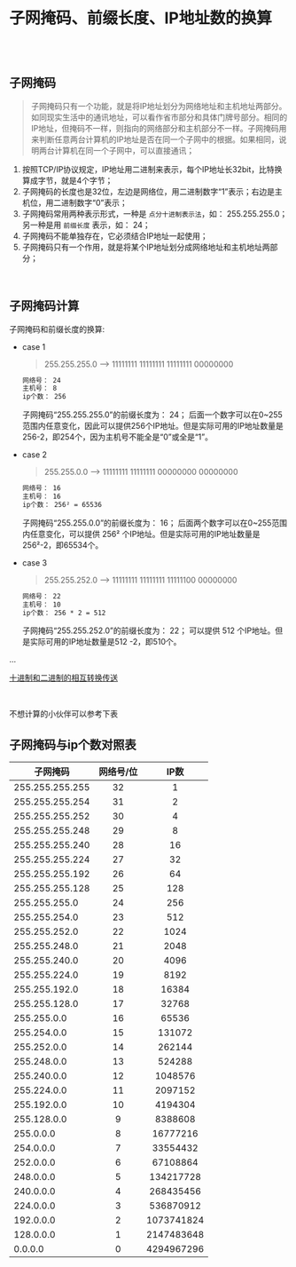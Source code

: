 # 子网掩码、前缀长度、IP地址数的换算

</br>
</br>

## 子网掩码

> 子网掩码只有一个功能，就是将IP地址划分为网络地址和主机地址两部分。 如同现实生活中的通讯地址，可以看作省市部分和具体门牌号部分。相同的IP地址，但掩码不一样，则指向的网络部分和主机部分不一样。子网掩码用来判断任意两台计算机的IP地址是否在同一个子网中的根据。如果相同，说明两台计算机在同一个子网中，可以直接通讯；

1. 按照TCP/IP协议规定，IP地址用二进制来表示，每个IP地址长32bit，比特换算成字节，就是4个字节；
2. 子网掩码的长度也是32位，左边是网络位，用二进制数字“1”表示；右边是主机位，用二进制数字“0”表示；
3. 子网掩码常用两种表示形式，一种是 `点分十进制表示法`，如： 255.255.255.0；另一种是用 `前缀长度` 表示，如： 24；
4. 子网掩码不能单独存在，它必须结合IP地址一起使用；
5. 子网掩码只有一个作用，就是将某个IP地址划分成网络地址和主机地址两部分；

</br>

## 子网掩码计算

子网掩码和前缀长度的换算:

- case 1

    > 255.255.255.0 --> 11111111 11111111 11111111 00000000

    ```md
    网络号： 24
    主机号： 8
    ip个数： 256
    ```

    子网掩码“255.255.255.0”的前缀长度为： 24；
    后面一个数字可以在0~255范围内任意变化，因此可以提供256个IP地址。但是实际可用的IP地址数量是256-2，即254个，因为主机号不能全是“0”或全是“1”。

- case 2

    > 255.255.0.0 --> 11111111 11111111 00000000 00000000

    ```md
    网络号： 16
    主机号： 16
    ip个数： 256² = 65536
    ```

    子网掩码“255.255.0.0”的前缀长度为： 16；
    后面两个数字可以在0~255范围内任意变化，可以提供 256² 个IP地址。但是实际可用的IP地址数量是256²-2，即65534个。

- case 3

    > 255.255.252.0 --> 11111111 11111111 11111100 00000000

    ```md
    网络号： 22
    主机号： 10
    ip个数： 256 * 2 = 512
    ```

    子网掩码“255.255.252.0”的前缀长度为： 22；
    可以提供 512 个IP地址。但是实际可用的IP地址数量是512 -2，即510个。

...

[十进制和二进制的相互转换传送](https://www.cnblogs.com/librarookie/p/14778002.html "二进制、八进制、十进制和十六进制的相互转化（图解）")

</br>

不想计算的小伙伴可以参考下表

## 子网掩码与ip个数对照表

| 子网掩码 | 网络号/位 | IP数 |
| ---- | :--: | :--: |
| 255.255.255.255 | 32 |  1  |
| 255.255.255.254 | 31 |  2  |
| 255.255.255.252 | 30 |  4  |
| 255.255.255.248 | 29 |  8  |
| 255.255.255.240 | 28 |  16  |
| 255.255.255.224 | 27 |  32  |
| 255.255.255.192 | 26 |  64  |
| 255.255.255.128 | 25 |  128  |
| 255.255.255.0   | 24 |  256  |
| 255.255.254.0   | 23 |  512  |
| 255.255.252.0   | 22 |  1024  |
| 255.255.248.0   | 21 |  2048  |
| 255.255.240.0   | 20 |  4096  |
| 255.255.224.0   | 19 |  8192  |
| 255.255.192.0   | 18 | 16384  |
| 255.255.128.0   | 17 | 32768  |
| 255.255.0.0     | 16 | 65536  |
| 255.254.0.0     | 15 | 131072 |
| 255.252.0.0     | 14 | 262144 |
| 255.248.0.0     | 13 | 524288 |
| 255.240.0.0     | 12 | 1048576 |
| 255.224.0.0     | 11 | 2097152 |
| 255.192.0.0     | 10 | 4194304 |
| 255.128.0.0     | 9  | 8388608 |
| 255.0.0.0       | 8  | 16777216 |
| 254.0.0.0       | 7  | 33554432 |
| 252.0.0.0       | 6  | 67108864 |
| 248.0.0.0       | 5  | 134217728 |
| 240.0.0.0       | 4  | 268435456 |
| 224.0.0.0       | 3  | 536870912 |
| 192.0.0.0       | 2  | 1073741824 |
| 128.0.0.0       | 1  | 2147483648 |
| 0.0.0.0         | 0  | 4294967296 |

</br>
</br>
